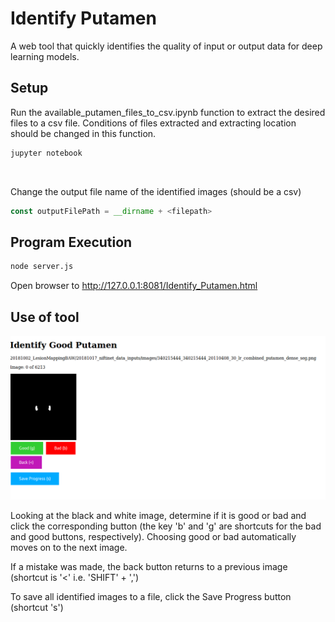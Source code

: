 # Identify Putamen

A web tool that quickly identifies the quality of input or output data for deep learning models.

## Setup

Run the available_putamen_files_to_csv.ipynb function to extract the desired files to a csv file.  Conditions of files extracted and extracting location should be changed in this function.

```bash
jupyter notebook
```

&nbsp;
&nbsp;

Change the output file name of the identified images (should be a csv)
```javascript
const outputFilePath = __dirname + <filepath>
```



## Program Execution

```bash
node server.js
```

Open browser to http://127.0.0.1:8081/Identify_Putamen.html

## Use of tool

![image](https://raw.githubusercontent.com/BRAINSia/SINAPSE/master/20190312_IdentifyPutamen/Identify%20Good%20Putamen_Edited.png)

Looking at the black and white image, determine if it is good or bad and click the corresponding button (the key 'b' and 'g' are shortcuts for the bad and good buttons, respectively).  Choosing good or bad automatically moves on to the next image.

If a mistake was made, the back button returns to a previous image (shortcut is '<' i.e. 'SHIFT' + ',')

To save all identified images to a file, click the Save Progress button (shortcut 's')
